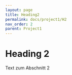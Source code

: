 ```yaml
---
layout: page
title: Heading2
permalink: docs/project1/H2
nav_order: 2
parent: Project1
---
```



# Heading 2

Text zum Abschnitt 2


